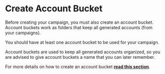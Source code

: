 # Create Account Bucket

Before creating your campaign, you must also create an account bucket. Account buckets work as folders that keep all generated accounts (from your campaigns).

You should have at least one account bucket to be used for your campaign.&#x20;

Account buckets are used to keep all generated accounts organized, so you are advised to give account buckets a name that you can later remember.

For more details on how to create an account bucket [**read this section**](../../../software-overview/account-buckets/creating-account-buckets.md).
